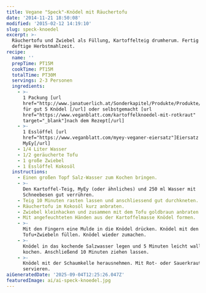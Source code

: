 ```yaml
---
title: Vegane "Speck"-Knödel mit Räuchertofu
date: '2014-11-21 18:50:08'
modified: '2015-02-12 14:19:10'
slug: speck-knoedel
excerpt: >-
  Räuchertofu und Zwiebel als Füllung, Kartoffelteig drumherum. Fertig ist die
  deftige Herbstmahlzeit.
recipe:
  name: ''
  prepTime: PT15M
  cookTime: PT15M
  totalTime: PT30M
  servings: 2-3 Personen
  ingredients:
    - >-
      1 Packung [url
      href="http://www.janatuerlich.at/Sonderkapitel/Produkte/Produkte/Portal.aspx?produktgruppe=1510&produkt=2845"]Kartoffel-Teig
      für gut 5 Knödel [/url] oder selbstgemacht [url
      href="https://www.veganblatt.com/kartoffelknoedel-mit-rotkraut"
      target="_blank"]nach dem Rezept[/url]
    - >-
      1 Esslöffel [url
      href="https://www.veganblatt.com/myey-veganer-eiersatz"]Eiersatz
      MyEy[/url]
    - 1/4 Liter Wasser
    - 1/2 geräucherte Tofu
    - 1 große Zwiebel
    - 1 Esslöffel Kokosöl
  instructions:
    - Einen großen Topf Salz-Wasser zum Kochen bringen.
    - >-
      Den Kartoffel-Teig, MyEy (oder ähnliches) und 250 ml Wasser mit
      Schneebesen gut verrühren.
    - Teig 10 Minuten rasten lassen und anschliessend gut durchkneten.
    - Räuchertofu im Kokosöl kurz anbraten.
    - Zwiebel kleinhacken und zusammen mit dem Tofu goldbraun anbraten.
    - Mit angefeuchteten Händen aus der Kartoffelmasse Knödel formen.
    - >-
      Mit den Fingern eine Mulde in die Knödel drücken. Knödel mit den
      Tofu+Zwiebeln füllen. Knödel wieder zumachen.
    - >-
      Knödel in das kochende Salzwasser legen und 5 Minuten leicht wallend
      kochen. Anschließend 10 Minuten ziehen lassen.
    - >-
      Knödel mit der Schaumkelle herausnehmen. Mit Rot- oder Sauerkraut heiß
      servieren.
aiGeneratedDate: '2025-09-04T12:25:26.047Z'
featuredImage: ai/ai-speck-knoedel.jpg
---
```


[<!-- Image removed (no copyright): vegane-speckknödel.jpeg -->](https://www.veganblatt.com/i/vegane-speckknödel.jpeg)
